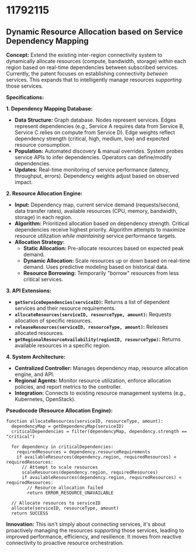 # 11792115

## Dynamic Resource Allocation based on Service Dependency Mapping

**Concept:** Extend the existing inter-region connectivity system to dynamically allocate resources (compute, bandwidth, storage) *within* each region based on real-time dependencies between subscribed services.  Currently, the patent focuses on establishing connectivity *between* services. This expands that to intelligently manage resources *supporting* those services.

**Specifications:**

**1. Dependency Mapping Database:**

*   **Data Structure:**  Graph database. Nodes represent services. Edges represent dependencies (e.g., Service A requires data from Service B, Service C relies on compute from Service D).  Edge weights reflect dependency strength (critical, high, medium, low) and expected resource consumption.
*   **Population:** Automated discovery & manual overrides.  System probes service APIs to infer dependencies.  Operators can define/modify dependencies.
*   **Updates:** Real-time monitoring of service performance (latency, throughput, errors). Dependency weights adjust based on observed impact.

**2. Resource Allocation Engine:**

*   **Input:**  Dependency map, current service demand (requests/second, data transfer rates), available resources (CPU, memory, bandwidth, storage) in each region.
*   **Algorithm:**  Prioritized allocation based on dependency strength.  Critical dependencies receive highest priority.  Algorithm attempts to maximize resource utilization *while maintaining* service performance targets.
*   **Allocation Strategy:**
    *   **Static Allocation:**  Pre-allocate resources based on expected peak demand.
    *   **Dynamic Allocation:**  Scale resources up or down based on real-time demand. Uses predictive modeling based on historical data.
    *   **Resource Borrowing:**  Temporarily "borrow" resources from less critical services.

**3. API Extensions:**

*   **`getServiceDependencies(serviceID)`:** Returns a list of dependent services and their resource requirements.
*   **`allocateResources(serviceID, resourceType, amount)`:**  Requests allocation of specific resources.
*   **`releaseResources(serviceID, resourceType, amount)`:** Releases allocated resources.
*   **`getRegionalResourceAvailability(regionID, resourceType)`:** Returns available resources in a specific region.

**4. System Architecture:**

*   **Centralized Controller:** Manages dependency map, resource allocation engine, and API.
*   **Regional Agents:** Monitor resource utilization, enforce allocation policies, and report metrics to the controller.
*   **Integration:** Connects to existing resource management systems (e.g., Kubernetes, OpenStack).

**Pseudocode (Resource Allocation Engine):**

```pseudocode
function allocateResources(serviceID, resourceType, amount):
  dependencyMap = getDependencyMap(serviceID)
  criticalDependencies = filter(dependencyMap, dependency.strength == "critical")

  for dependency in criticalDependencies:
    requiredResources = dependency.resourceRequirements
    if availableResources(dependency.region, requiredResources) < requiredResources:
      // Attempt to scale resources
      scaleResources(dependency.region, requiredResources)
      if availableResources(dependency.region, requiredResources) < requiredResources:
        // Resource allocation failed
        return ERROR_RESOURCE_UNAVAILABLE

  // Allocate resources to serviceID
  allocate(serviceID, resourceType, amount)
  return SUCCESS
```

**Innovation:** This isn't simply about connecting services, it's about proactively managing the resources *supporting* those services, leading to improved performance, efficiency, and resilience. It moves from reactive connectivity to proactive resource orchestration.
